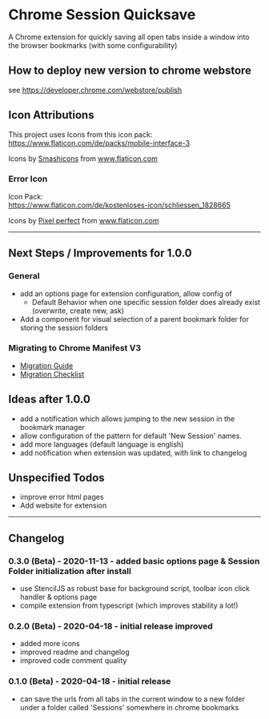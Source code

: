 # Chrome Session Quicksave

A Chrome extension for quickly saving all open tabs inside a window into the browser bookmarks (with some configurability)

## How to deploy new version to chrome webstore

see https://developer.chrome.com/webstore/publish

## Icon Attributions

This project uses Icons from this icon pack:  
<https://www.flaticon.com/de/packs/mobile-interface-3>

<div>Icons by <a href="https://www.flaticon.com/de/autoren/smashicons" title="Smashicons">Smashicons</a> from <a href="https://www.flaticon.com/de/" title="Flaticon">www.flaticon.com</a></div>

### Error Icon

Icon Pack:  
<https://www.flaticon.com/de/kostenloses-icon/schliessen_1828665>

<div>Icons by <a href="https://www.flaticon.com/de/autoren/pixel-perfect" title="Pixel perfect">Pixel perfect</a> from <a href="https://www.flaticon.com/de/" title="Flaticon">www.flaticon.com</a></div>

---

## Next Steps / Improvements for 1.0.0

### General

- add an options page for extension configuration, allow config of
  - Default Behavior when one specific session folder does already exist (overwrite, create new, ask)
- Add a component for visual selection of a parent bookmark folder for storing the session folders

### Migrating to Chrome Manifest V3

- [Migration Guide](https://developer.chrome.com/docs/extensions/mv3/intro/mv3-migration/#action-api-unification)
- [Migration Checklist](https://developer.chrome.com/docs/extensions/mv3/mv3-migration-checklist/)

## Ideas after 1.0.0

- add a notification which allows jumping to the new session in the bookmark manager
- allow configuration of the pattern for default 'New Session' names.
- add more languages (default language is english)
- add notification when extension was updated, with link to changelog

## Unspecified Todos

- improve error html pages
- Add website for extension

---

## Changelog

### 0.3.0 (Beta) - 2020-11-13 - added basic options page & Session Folder initialization after install

- use StencilJS as robust base for background script, toolbar icon click handler & options page
- compile extension from typescript (which improves stability a lot!)

### 0.2.0 (Beta) - 2020-04-18 - initial release improved

- added more icons
- improved readme and changelog
- improved code comment quality

### 0.1.0 (Beta) - 2020-04-18 - initial release

- can save the urls from all tabs in the current window to a new folder under a folder called 'Sessions' somewhere in chrome bookmarks
